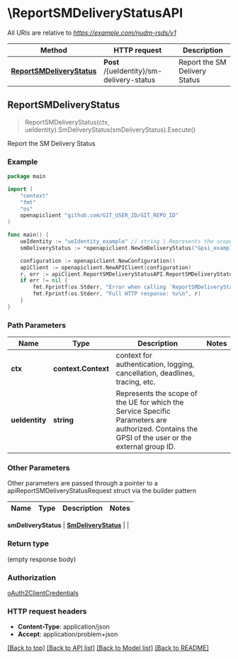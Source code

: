 # \ReportSMDeliveryStatusAPI

All URIs are relative to *https://example.com/nudm-rsds/v1*

Method | HTTP request | Description
------------- | ------------- | -------------
[**ReportSMDeliveryStatus**](ReportSMDeliveryStatusAPI.md#ReportSMDeliveryStatus) | **Post** /{ueIdentity}/sm-delivery-status | Report the SM Delivery Status



## ReportSMDeliveryStatus

> ReportSMDeliveryStatus(ctx, ueIdentity).SmDeliveryStatus(smDeliveryStatus).Execute()

Report the SM Delivery Status

### Example

```go
package main

import (
	"context"
	"fmt"
	"os"
	openapiclient "github.com/GIT_USER_ID/GIT_REPO_ID"
)

func main() {
	ueIdentity := "ueIdentity_example" // string | Represents the scope of the UE for which the Service Specific Parameters are authorized. Contains the GPSI of the user or the external group ID.
	smDeliveryStatus := *openapiclient.NewSmDeliveryStatus("Gpsi_example", "SmStatusReport_example") // SmDeliveryStatus | 

	configuration := openapiclient.NewConfiguration()
	apiClient := openapiclient.NewAPIClient(configuration)
	r, err := apiClient.ReportSMDeliveryStatusAPI.ReportSMDeliveryStatus(context.Background(), ueIdentity).SmDeliveryStatus(smDeliveryStatus).Execute()
	if err != nil {
		fmt.Fprintf(os.Stderr, "Error when calling `ReportSMDeliveryStatusAPI.ReportSMDeliveryStatus``: %v\n", err)
		fmt.Fprintf(os.Stderr, "Full HTTP response: %v\n", r)
	}
}
```

### Path Parameters


Name | Type | Description  | Notes
------------- | ------------- | ------------- | -------------
**ctx** | **context.Context** | context for authentication, logging, cancellation, deadlines, tracing, etc.
**ueIdentity** | **string** | Represents the scope of the UE for which the Service Specific Parameters are authorized. Contains the GPSI of the user or the external group ID. | 

### Other Parameters

Other parameters are passed through a pointer to a apiReportSMDeliveryStatusRequest struct via the builder pattern


Name | Type | Description  | Notes
------------- | ------------- | ------------- | -------------

 **smDeliveryStatus** | [**SmDeliveryStatus**](SmDeliveryStatus.md) |  | 

### Return type

 (empty response body)

### Authorization

[oAuth2ClientCredentials](../README.md#oAuth2ClientCredentials)

### HTTP request headers

- **Content-Type**: application/json
- **Accept**: application/problem+json

[[Back to top]](#) [[Back to API list]](../README.md#documentation-for-api-endpoints)
[[Back to Model list]](../README.md#documentation-for-models)
[[Back to README]](../README.md)

